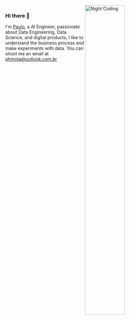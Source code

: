 <img alt="Night Coding" src="https://github.com/jglovier/gifs/blob/gh-pages/hacking/mr-robot-hacking.gif" align="right" width="50%" height="50%">

### Hi there 👋
I'm [Paulo](https://www.linkedin.com/in/paulo-mota-955218a2/), a AI Engineer, passionate about Data Engineering, Data Science, and digital products, I like to understand the business process and make experiments with data.
You can shoot me an email at phmota@outlook.com.br

